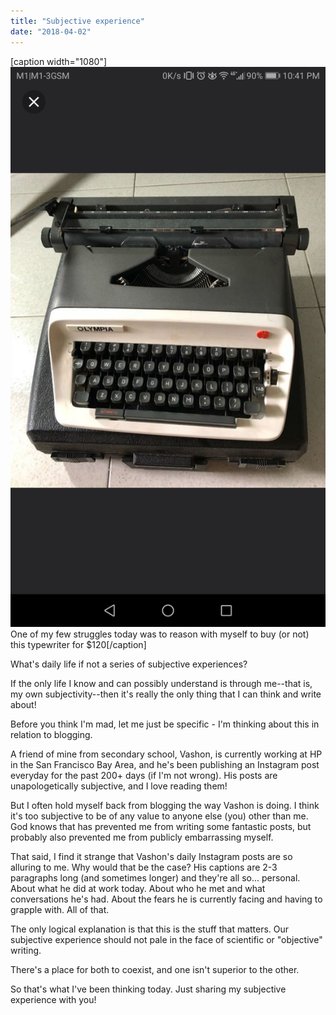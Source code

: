 ```yaml
---
title: "Subjective experience"
date: "2018-04-02"
---
```


\[caption width="1080"\]![Carousell typewriter olympia b12](images/screenshot_20180401-2241166293537043206233660.jpg "Carousell typewriter olympia b12")One of my few struggles today was to reason with myself to buy (or not) this typewriter for $120\[/caption\]

What's daily life if not a series of subjective experiences?

If the only life I know and can possibly understand is through me--that is, my own subjectivity--then it's really the only thing that I can think and write about!

Before you think I'm mad, let me just be specific - I'm thinking about this in relation to blogging.

A friend of mine from secondary school, Vashon, is currently working at HP in the San Francisco Bay Area, and he's been publishing an Instagram post everyday for the past 200+ days (if I'm not wrong). His posts are unapologetically subjective, and I love reading them!

But I often hold myself back from blogging the way Vashon is doing. I think it's too subjective to be of any value to anyone else (you) other than me. God knows that has prevented me from writing some fantastic posts, but probably also prevented me from publicly embarrassing myself.

That said, I find it strange that Vashon's daily Instagram posts are so alluring to me. Why would that be the case? His captions are 2-3 paragraphs long (and sometimes longer) and they're all so... personal. About what he did at work today. About who he met and what conversations he's had. About the fears he is currently facing and having to grapple with. All of that.

The only logical explanation is that this is the stuff that matters. Our subjective experience should not pale in the face of scientific or "objective" writing.

There's a place for both to coexist, and one isn't superior to the other.

So that's what I've been thinking today. Just sharing my subjective experience with you!
